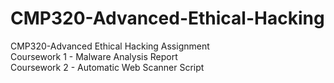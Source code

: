 # CMP320-Advanced-Ethical-Hacking
CMP320-Advanced Ethical Hacking Assignment  
Coursework 1 - Malware Analysis Report  
Coursework 2 - Automatic Web Scanner Script  
